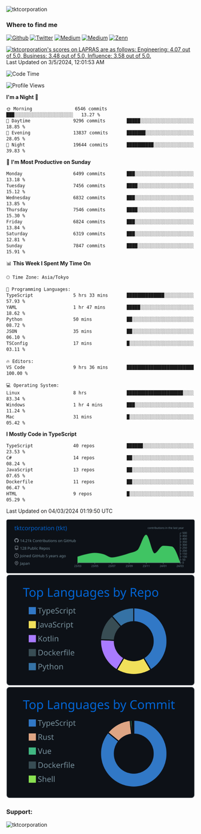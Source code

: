 <p align="left"> <img src="https://komarev.com/ghpvc/?username=tktcorporation&label=Profile%20views&color=0e75b6&style=flat" alt="tktcorporation" /> </p>

<h3>Where to find me</h3>
<p>
<a href="https://github.com/tktcorporation" target="_blank"><img alt="Github" src="https://img.shields.io/badge/GitHub-%2312100E.svg?&style=for-the-badge&logo=Github&logoColor=white" /></a>
<a href="https://twitter.com/tktcorporation" target="_blank"><img alt="Twitter" src="https://img.shields.io/badge/twitter-%231DA1F2.svg?&style=for-the-badge&logo=twitter&logoColor=white" /></a>
<a href="https://www.linkedin.com/in/tktcorporation" target="_blank"><img alt="Medium" src="https://img.shields.io/badge/linkdin-0a66c2.svg?&style=for-the-badge&logo=linkedin&logoColor=white" /></a>
<a href="https://qiita.com/tktcorporation" target="_blank"><img alt="Medium" src="https://img.shields.io/badge/qiita-55C500.svg?&style=for-the-badge&logo=qiita&logoColor=white" /></a>
<a href="https://zenn.dev/tktcorporation" target="_blank"><img alt="Zenn" src="https://img.shields.io/badge/Zenn-3EA8FF.svg?&style=for-the-badge&logo=Zenn&logoColor=white" /></a>
</p>

<!--START_SECTION:lapras-card-->
<p ><a href="https://lapras.com/public/tktcorporation" target="_blank" rel="noopener noreferrer"><img alt="tktcorporation's scores on LAPRAS are as follows: Engineering: 4.07 out of 5.0, Business: 3.48 out of 5.0, Influence: 3.58 out of 5.0." src="https://lapras-card-generator.vercel.app/api/svg?e=4.07&b=3.48&i=3.58&b1=%23232323&b2=%236d6d6d&i1=%23212121&i2=%23818181&l=en" width="300" ></a>  
Last Updated on 3/5/2024, 12:01:53 AM</p>
<!--END_SECTION:lapras-card-->
  
<!--START_SECTION:waka-->
![Code Time](http://img.shields.io/badge/Code%20Time-1%2C412%20hrs%2058%20mins-blue)

![Profile Views](http://img.shields.io/badge/Profile%20Views-0-blue)

**I'm a Night 🦉** 

```text
🌞 Morning                6546 commits        ███░░░░░░░░░░░░░░░░░░░░░░   13.27 % 
🌆 Daytime                9296 commits        █████░░░░░░░░░░░░░░░░░░░░   18.85 % 
🌃 Evening                13837 commits       ███████░░░░░░░░░░░░░░░░░░   28.05 % 
🌙 Night                  19644 commits       ██████████░░░░░░░░░░░░░░░   39.83 % 
```
📅 **I'm Most Productive on Sunday** 

```text
Monday                   6499 commits        ███░░░░░░░░░░░░░░░░░░░░░░   13.18 % 
Tuesday                  7456 commits        ████░░░░░░░░░░░░░░░░░░░░░   15.12 % 
Wednesday                6832 commits        ███░░░░░░░░░░░░░░░░░░░░░░   13.85 % 
Thursday                 7546 commits        ████░░░░░░░░░░░░░░░░░░░░░   15.30 % 
Friday                   6824 commits        ███░░░░░░░░░░░░░░░░░░░░░░   13.84 % 
Saturday                 6319 commits        ███░░░░░░░░░░░░░░░░░░░░░░   12.81 % 
Sunday                   7847 commits        ████░░░░░░░░░░░░░░░░░░░░░   15.91 % 
```


📊 **This Week I Spent My Time On** 

```text
🕑︎ Time Zone: Asia/Tokyo

💬 Programming Languages: 
TypeScript               5 hrs 33 mins       ██████████████░░░░░░░░░░░   57.93 % 
YAML                     1 hr 47 mins        █████░░░░░░░░░░░░░░░░░░░░   18.62 % 
Python                   50 mins             ██░░░░░░░░░░░░░░░░░░░░░░░   08.72 % 
JSON                     35 mins             ██░░░░░░░░░░░░░░░░░░░░░░░   06.10 % 
TSConfig                 17 mins             █░░░░░░░░░░░░░░░░░░░░░░░░   03.11 % 

🔥 Editors: 
VS Code                  9 hrs 36 mins       █████████████████████████   100.00 % 

💻 Operating System: 
Linux                    8 hrs               █████████████████████░░░░   83.34 % 
Windows                  1 hr 4 mins         ███░░░░░░░░░░░░░░░░░░░░░░   11.24 % 
Mac                      31 mins             █░░░░░░░░░░░░░░░░░░░░░░░░   05.42 % 
```

**I Mostly Code in TypeScript** 

```text
TypeScript               40 repos            ██████░░░░░░░░░░░░░░░░░░░   23.53 % 
C#                       14 repos            ██░░░░░░░░░░░░░░░░░░░░░░░   08.24 % 
JavaScript               13 repos            ██░░░░░░░░░░░░░░░░░░░░░░░   07.65 % 
Dockerfile               11 repos            ██░░░░░░░░░░░░░░░░░░░░░░░   06.47 % 
HTML                     9 repos             █░░░░░░░░░░░░░░░░░░░░░░░░   05.29 % 
```




 Last Updated on 04/03/2024 01:19:50 UTC
<!--END_SECTION:waka-->

[![](https://raw.githubusercontent.com/tktcorporation/tktcorporation/master/profile-summary-card-output/github_dark/0-profile-details.svg)](https://github.com/vn7n24fzkq/github-profile-summary-cards)
[![](https://raw.githubusercontent.com/tktcorporation/tktcorporation/master/profile-summary-card-output/github_dark/1-repos-per-language.svg)](https://github.com/vn7n24fzkq/github-profile-summary-cards) [![](https://raw.githubusercontent.com/tktcorporation/tktcorporation/master/profile-summary-card-output/github_dark/2-most-commit-language.svg)](https://github.com/vn7n24fzkq/github-profile-summary-cards)

<h3 align="left">Support:</h3>
<p><a href="https://www.buymeacoffee.com/tktcorporation"> <img align="left" src="https://cdn.buymeacoffee.com/buttons/v2/default-yellow.png" height="50" width="210" alt="tktcorporation" /></a></p><br><br>
